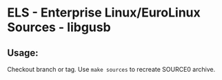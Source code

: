 # ELS - Enterprise Linux/EuroLinux Sources - libgusb
 
## Usage:
  Checkout branch or tag. Use `make sources` to recreate  SOURCE0 archive.
